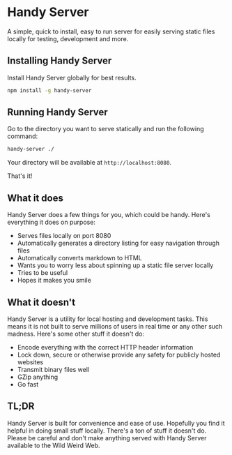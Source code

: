 # Handy Server #

A simple, quick to install, easy to run server for easily serving static files locally for testing, development and more.

## Installing Handy Server ##

Install Handy Server globally for best results.

```bash
npm install -g handy-server
```

## Running Handy Server ##

Go to the directory you want to serve statically and run the following command:

```bash
handy-server ./
```

Your directory will be available at `http://localhost:8080`.

That's it!

## What it does ##

Handy Server does a few things for you, which could be handy.  Here's everything it does on purpose:

- Serves files locally on port 8080
- Automatically generates a directory listing for easy navigation through files
- Automatically converts markdown to HTML
- Wants you to worry less about spinning up a static file server locally
- Tries to be useful
- Hopes it makes you smile

## What it doesn't ##

Handy Server is a utility for local hosting and development tasks. This means it is not built to serve millions of users in real time or any other such madness.  Here's some other stuff it doesn't do:

- Encode everything with the correct HTTP header information
- Lock down, secure or otherwise provide any safety for publicly hosted websites
- Transmit binary files well
- GZip anything
- Go fast

## TL;DR ##

Handy Server is built for convenience and ease of use. Hopefully you find it helpful in doing small stuff locally.  There's a ton of stuff it doesn't do. Please be careful and don't make anything served with Handy Server available to the Wild Weird Web.
